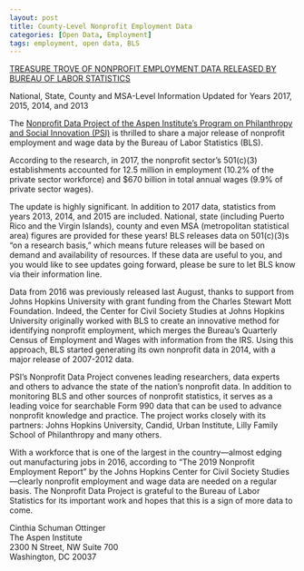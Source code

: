 ```yaml
---
layout: post
title: County-Level Nonprofit Employment Data
categories: [Open Data, Employment]
tags: employment, open data, BLS
---
```



[TREASURE TROVE OF NONPROFIT EMPLOYMENT DATA RELEASED BY BUREAU OF LABOR STATISTICS](https://www.bls.gov/bdm/nonprofits/nonprofits.htm)

National, State, County and MSA-Level Information Updated for Years 2017, 2015, 2014, and 2013

The [Nonprofit Data Project of the Aspen Institute’s Program on Philanthropy and Social Innovation (PSI)](https://www.aspeninstitute.org/programs/program-on-philanthropy-and-social-innovation-psi/nonprofit-data-project/) is thrilled to share a major release of nonprofit employment and wage data by the Bureau of Labor Statistics (BLS). 

According to the research, in 2017, the nonprofit sector’s 501(c)(3) establishments accounted for 12.5 million in employment (10.2% of the private sector workforce) and $670 billion in total annual wages (9.9% of private sector wages).

The update is highly significant. In addition to 2017 data, statistics from years 2013, 2014, and 2015 are included. National, state (including Puerto Rico and the Virgin Islands), county and even MSA (metropolitan statistical area) figures are provided for these years!
BLS releases data on 501(c)(3)s “on a research basis,” which means future releases will be based on demand and availability of resources. If these data are useful to you, and you would like to see updates going forward, please be sure to let BLS know via their information line.

Data from 2016 was previously released last August, thanks to support from Johns Hopkins University with grant funding from the Charles Stewart Mott Foundation. Indeed, the Center for Civil Society Studies at Johns Hopkins University originally worked with BLS to create an innovative method for identifying nonprofit employment, which merges the Bureau’s Quarterly Census of Employment and Wages with information from the IRS. Using this approach, BLS started generating its own nonprofit data in 2014, with a major release of 2007-2012 data.

PSI’s Nonprofit Data Project convenes leading researchers, data experts and others to advance the state of the nation’s nonprofit data. In addition to monitoring BLS and other sources of nonprofit statistics, it serves as a leading voice for searchable Form 990 data that can be used to advance nonprofit knowledge and practice. The project works closely with its partners: Johns Hopkins University, Candid, Urban Institute, Lilly Family School of Philanthropy and many others.

With a workforce that is one of the largest in the country—almost edging out manufacturing jobs in 2016, according to “The 2019 Nonprofit Employment Report” by the Johns Hopkins Center for Civil Society Studies—clearly nonprofit employment and wage data are needed on a regular basis. The Nonprofit Data Project is grateful to the Bureau of Labor Statistics for its important work and hopes that this is a sign of more data to come.

Cinthia Schuman Ottinger  
The Aspen Institute  
2300 N Street, NW Suite 700  
Washington, DC 20037  

